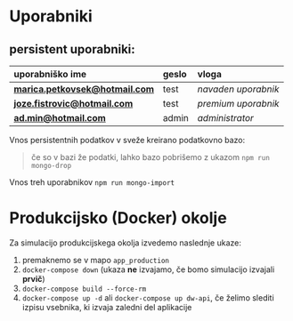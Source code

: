 # Uporabniki
## persistent uporabniki:
| uporabniško ime   |    geslo   | vloga |
| :----------------- | :---------- | :---- |
| **marica.petkovsek@hotmail.com** | test | *navaden uporabnik* |
| **joze.fistrovic@hotmail.com** | test | *premium uporabnik* |
| **ad.min@hotmail.com** | admin | *administrator* |


Vnos persistentnih podatkov v sveže kreirano podatkovno bazo:

>če so v bazi že podatki, lahko bazo pobrišemo z ukazom `npm run mongo-drop`
   
Vnos treh uporabnikov `npm run mongo-import`

# Produkcijsko (Docker) okolje
Za simulacijo produkcijskega okolja izvedemo naslednje ukaze:
1. premaknemo se v mapo `app_production`
2. `docker-compose down` (ukaza **ne** izvajamo, če bomo simulacijo izvajali **prvič**)
3. `docker-compose build --force-rm`
4. `docker-compose up -d` ali `docker-compose up dw-api`, če želimo slediti izpisu vsebnika, ki izvaja zaledni del aplikacije
